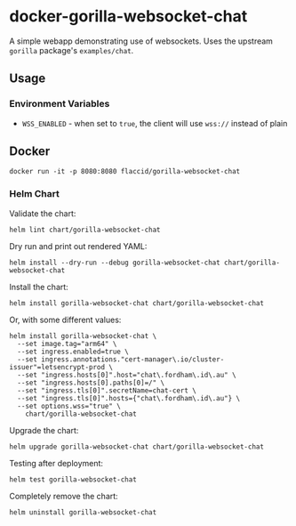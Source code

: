 # docker-gorilla-websocket-chat

A simple webapp demonstrating use of websockets. Uses the upstream `gorilla` package's `examples/chat`.

## Usage

### Environment Variables

- `WSS_ENABLED` - when set to `true`, the client will use `wss://` instead of plain

## Docker

`docker run -it -p 8080:8080 flaccid/gorilla-websocket-chat`

### Helm Chart

Validate the chart:

`helm lint chart/gorilla-websocket-chat`

Dry run and print out rendered YAML:

`helm install --dry-run --debug gorilla-websocket-chat chart/gorilla-websocket-chat`

Install the chart:

`helm install gorilla-websocket-chat chart/gorilla-websocket-chat`

Or, with some different values:

```
helm install gorilla-websocket-chat \
  --set image.tag="arm64" \
  --set ingress.enabled=true \
  --set ingress.annotations."cert-manager\.io/cluster-issuer"=letsencrypt-prod \
  --set "ingress.hosts[0]".host="chat\.fordham\.id\.au" \
  --set "ingress.hosts[0].paths[0]=/" \
  --set "ingress.tls[0]".secretName=chat-cert \
  --set "ingress.tls[0]".hosts={"chat\.fordham\.id\.au"} \
  --set options.wss="true" \
    chart/gorilla-websocket-chat
```

Upgrade the chart:

`helm upgrade gorilla-websocket-chat chart/gorilla-websocket-chat`

Testing after deployment:

`helm test gorilla-websocket-chat`

Completely remove the chart:

`helm uninstall gorilla-websocket-chat`
